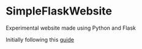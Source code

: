# SimpleFlaskWebsite
Experimental website made using Python and Flask

Initially following this [guide](https://blog.miguelgrinberg.com/post/the-flask-mega-tutorial-part-ii-templates)

